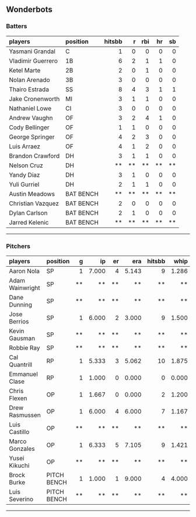## Wonderbots

### Batters

 
|players           |position  | hitsbb|  r| rbi| hr| sb| 
|:-----------------|:---------|------:|--:|---:|--:|--:| 
|Yasmani Grandal   |C         |      1|  0|   0|  0|  0| 
|Vladimir Guerrero |1B        |      6|  2|   1|  1|  0| 
|Ketel Marte       |2B        |      2|  0|   1|  0|  0| 
|Nolan Arenado     |3B        |      3|  0|   0|  0|  0| 
|Thairo Estrada    |SS        |      8|  4|   3|  1|  1| 
|Jake Cronenworth  |MI        |      3|  1|   1|  0|  0| 
|Nathaniel Lowe    |CI        |      3|  0|   0|  0|  0| 
|Andrew Vaughn     |OF        |      3|  2|   4|  1|  0| 
|Cody Bellinger    |OF        |      1|  1|   0|  0|  0| 
|George Springer   |OF        |      4|  2|   3|  0|  0| 
|Luis Arraez       |OF        |      4|  1|   2|  0|  0| 
|Brandon Crawford  |DH        |      3|  1|   1|  0|  0| 
|Nelson Cruz       |DH        |     **| **|  **| **| **| 
|Yandy Diaz        |DH        |      3|  1|   0|  0|  0| 
|Yuli Gurriel      |DH        |      2|  1|   1|  0|  0| 
|Austin Meadows    |BAT BENCH |     **| **|  **| **| **| 
|Christian Vazquez |BAT BENCH |      2|  0|   0|  0|  0| 
|Dylan Carlson     |BAT BENCH |      2|  1|   0|  0|  0| 
|Jarred Kelenic    |BAT BENCH |     **| **|  **| **| **| 


* * *

### Pitchers

 
|players         |position    |  g|    ip| er|   era| hitsbb|  whip| so|  w| sv| 
|:---------------|:-----------|--:|-----:|--:|-----:|------:|-----:|--:|--:|--:| 
|Aaron Nola      |SP          |  1| 7.000|  4| 5.143|      9| 1.286|  8|  0|  0| 
|Adam Wainwright |SP          | **|    **| **|    **|     **|    **| **| **| **| 
|Dane Dunning    |SP          | **|    **| **|    **|     **|    **| **| **| **| 
|Jose Berrios    |SP          |  1| 6.000|  2| 3.000|      9| 1.500|  3|  1|  0| 
|Kevin Gausman   |SP          | **|    **| **|    **|     **|    **| **| **| **| 
|Robbie Ray      |SP          | **|    **| **|    **|     **|    **| **| **| **| 
|Cal Quantrill   |RP          |  1| 5.333|  3| 5.062|     10| 1.875|  2|  1|  0| 
|Emmanuel Clase  |RP          |  1| 1.000|  0| 0.000|      0| 0.000|  1|  0|  0| 
|Chris Flexen    |OP          |  1| 1.667|  0| 0.000|      2| 1.200|  1|  0|  0| 
|Drew Rasmussen  |OP          |  1| 6.000|  4| 6.000|      7| 1.167|  3|  0|  0| 
|Luis Castillo   |OP          | **|    **| **|    **|     **|    **| **| **| **| 
|Marco Gonzales  |OP          |  1| 6.333|  5| 7.105|      9| 1.421|  4|  0|  0| 
|Yusei Kikuchi   |OP          | **|    **| **|    **|     **|    **| **| **| **| 
|Brock Burke     |PITCH BENCH |  1| 1.000|  1| 9.000|      4| 4.000|  1|  0|  0| 
|Luis Severino   |PITCH BENCH | **|    **| **|    **|     **|    **| **| **| **| 


* * *


